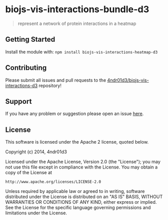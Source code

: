 # biojs-vis-interactions-bundle-d3

> represent a network of protein interactions in a heatmap

## Getting Started
Install the module with: `npm install biojs-vis-interactions-heatmap-d3`

## Contributing

Please submit all issues and pull requests to the [4ndr01d3/biojs-vis-interactions-d3](http://github.com/4ndr01d3/biojs-vis-interactions-heatmap-d3) repository!

## Support
If you have any problem or suggestion please open an issue [here](https://github.com/4ndr01d3/biojs-vis-interactions-heatmap-d3/issues).

## License 


This software is licensed under the Apache 2 license, quoted below.

Copyright (c) 2014, 4ndr01d3

Licensed under the Apache License, Version 2.0 (the "License"); you may not
use this file except in compliance with the License. You may obtain a copy of
the License at

    http://www.apache.org/licenses/LICENSE-2.0

Unless required by applicable law or agreed to in writing, software
distributed under the License is distributed on an "AS IS" BASIS, WITHOUT
WARRANTIES OR CONDITIONS OF ANY KIND, either express or implied. See the
License for the specific language governing permissions and limitations under
the License.
